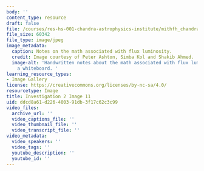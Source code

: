 ```yaml
---
body: ''
content_type: resource
draft: false
file: /courses/res-hs-001-chandra-astrophysics-institute/mithfh_chandra_inv2_11.jpg
file_size: 60342
file_type: image/jpeg
image_metadata:
  caption: Notes on the math associated with flux luminosity.
  credit: Image courtesy of Peter Ashton, Simba Kol and Shakib Ahmed.
  image-alt: 'Handwritten notes about the math associated with flux luminosity on
    a whiteboard. '
learning_resource_types:
- Image Gallery
license: https://creativecommons.org/licenses/by-nc-sa/4.0/
resourcetype: Image
title: Investigation 2 Image 11
uid: ddcd8a61-d226-4003-91db-3f17c62c3c99
video_files:
  archive_url: ''
  video_captions_file: ''
  video_thumbnail_file: ''
  video_transcript_file: ''
video_metadata:
  video_speakers: ''
  video_tags: ''
  youtube_description: ''
  youtube_id: ''
---
```


